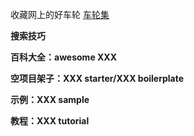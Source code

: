 收藏网上的好车轮
[车轮集](https://github.com/Wechat-ggGitHub/Awesome-GitHub-Repo)

**搜索技巧**

 **百科大全：awesome XXX**
 
 **空项目架子：XXX starter/XXX  boilerplate**
 
 **示例：XXX sample**
 
 **教程：XXX tutorial**
